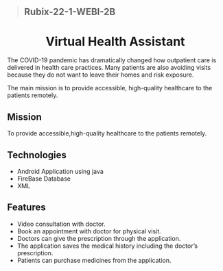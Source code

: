 > ## Rubix-22-1-WEBI-2B
<h1 align="center"> Virtual Health Assistant </h1>
  
The COVID-19 pandemic has dramatically changed how outpatient care is delivered in health care practices. 
Many patients are also avoiding visits because they do not want to leave their homes and risk exposure.

The main mission is to provide accessible, high-quality healthcare to the patients remotely.

## Mission 
To provide accessible,high-quality healthcare to the patients remotely.

## Technologies 
- Android Application using java
- FireBase Database
- XML

## Features 
- Video consultation with doctor.
- Book an appointment with doctor for physical visit.
- Doctors can give the prescription through the application.
- The application saves the medical history including the doctor’s prescription. 
- Patients can purchase medicines from the application.
